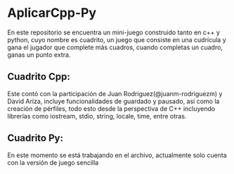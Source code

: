 # AplicarCpp-Py
En este repositorio se encuentra un mini-juego construido tanto en c++ y  python, cuyo nombre es cuadrito, un juego que consiste en una cudrícula y gana el jugador que complete más cuadros, cuando completas un cuadro, ganas un punto extra.
## Cuadrito Cpp:
Este contó con la participación de Juan Rodriguez(@juanm-rodriguezm) y David Ariza, incluye funcionalidades de guardado y pausado, así como la creación de pérfiles, todo esto desde la perspectiva de C++ incluyendo librerías como iostream, stdio, string, locale, time, entre otras.
## Cuadrito Py:
En este momento se está trabajando en el archivo, actualmente solo cuenta con la versión de juego sencilla
